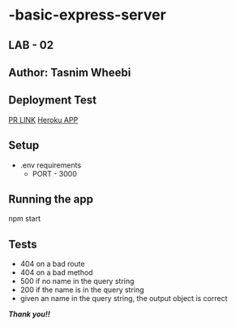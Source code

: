 # -basic-express-server

## LAB - 02
## **Author: Tasnim Wheebi**

## **Deployment Test**


[PR LINK](https://github.com/Tasnimwheebi/basic-express-server/pull/1 )
[Heroku APP](https://tasnim-basic-express-server.herokuapp.com/ )

## **Setup**
* .env requirements
  * PORT - 3000


## **Running the app**
npm start

## **Tests**

* 404 on a bad route
* 404 on a bad method
* 500 if no name in the query string
* 200 if the name is in the query string
* given an name in the query string, the output object is correct


***Thank you!!***
